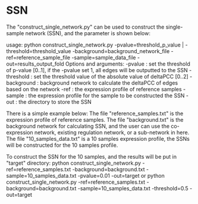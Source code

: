 # SSN

The "construct_single_network.py" can be used to construct the single-sample network (SSN), and the parameter is shown below:

usage: python construct_single_network.py -pvalue=threshold_p_value | -threshold=threshold_value -background=background_network_file -ref=reference_sample_file  -sample=sample_data_file -out=results_output_fold
Options and arguments:
-pvalue : set the threshold of p-value [0..1], if the -pvalue set 1, all edges will be outputted to the SSN
-threshold : set the threshold value of the absolute value of deltaPCC [0..2]
-background : background network to calculate the deltaPCC of edges based on the network
-ref : the expression profile of reference samples
-sample : the expression profile for the sample to be constructed the SSN
-out : the directory to store the SSN

There is a simple example below: 
The file "reference_samples.txt" is the expression profile of reference samples.
The file "background.txt" is the background network for calculating SSN, and the user can use the co-expression network, existing regulation network, or a sub-network in here.
The file "10_samples_data.txt" is a 10 samples expression profile, the SSNs will be constructed for the 10 samples profile.


To construct the SSN for the 10 samples, and the results will be put in "target" directory:
python construct_single_network.py -ref=reference_samples.txt -background=background.txt -sample=10_samples_data.txt -pvalue=0.01 -out=target
or 
python construct_single_network.py -ref=reference_samples.txt -background=background.txt -sample=10_samples_data.txt -threshold=0.5 -out=target

